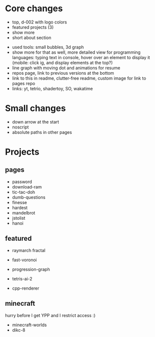 # Core changes
+ top, d-002 with logo colors
+ featured projects (3)
+ show more
+ short about section
- used tools: small bubbles, 3d graph
- show more for that as well, more detailed view for programming languages: typing text in console, hover over an element to display it (mobile: click ig, and display elements at the top?)
- line graph with moving dot and animations for resume
- repos page, link to previous versions at the bottom
- link to this in readme, clutter-free readme, custom image for link to pages repo
- links: yt, tetrio, shadertoy, SO, wakatime

# Small changes
- down arrow at the start
- noscript
- absolute paths in other pages

# Projects
## pages
- password
- download-ram
- tic-tac-doh
- dumb-questions
- finesse
- hardest
- mandelbrot
- jstolist
- hanoi

## featured
- raymarch fractal
- fast-voronoi
- progression-graph

- tetris-ai-2
- cpp-renderer

## minecraft
hurry before I get YPP and I restrict access :)
- minecraft-worlds
- dikc-8
